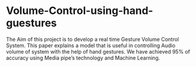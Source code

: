 # Volume-Control-using-hand-guestures
 The Aim of this project is to develop a real time Gesture Volume Control System. This paper explains a model that is useful in controlling Audio volume of system with the help of hand gestures. We have achieved 95% of accuracy using Media pipe’s technology and Machine Learning.
